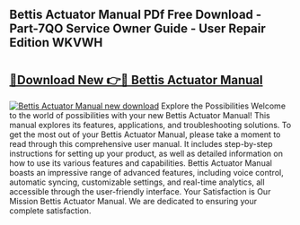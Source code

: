 ## Bettis Actuator Manual PDf Free Download - Part-7QO Service Owner Guide - User Repair Edition WKVWH

# <h2><a href="http://bc15644.oget.top/?id=Bettis+Actuator+Manual">🔗Download New 👉🔴 Bettis Actuator Manual</a></h2>

[![Bettis Actuator Manual new download](https://i.imgur.com/5g1atiW.png)](http://bc15644.oget.top/?id=Bettis+Actuator+Manual)
Explore the Possibilities Welcome to the world of possibilities with your new Bettis Actuator Manual! This manual explores its features, applications, and troubleshooting solutions. To get the most out of your Bettis Actuator Manual, please take a moment to read through this comprehensive user manual. It includes step-by-step instructions for setting up your product, as well as detailed information on how to use its various features and capabilities. Bettis Actuator Manual boasts an impressive range of advanced features, including voice control, automatic syncing, customizable settings, and real-time analytics, all accessible through the user-friendly interface. Your Satisfaction is Our Mission Bettis Actuator Manual. We are dedicated to ensuring your complete satisfaction.
